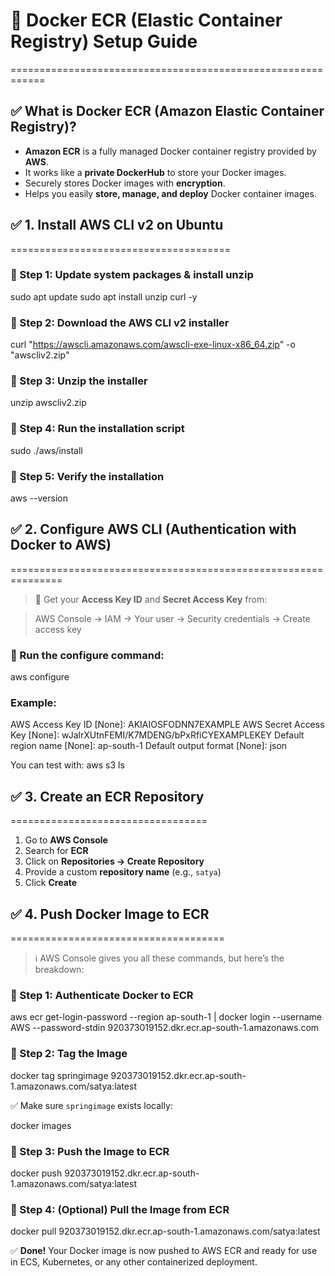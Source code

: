 
# 🚀 Docker ECR (Elastic Container Registry) Setup Guide
============================================================

## ✅ What is Docker ECR (Amazon Elastic Container Registry)?

- **Amazon ECR** is a fully managed Docker container registry provided by **AWS**.
- It works like a **private DockerHub** to store your Docker images.
- Securely stores Docker images with **encryption**.
- Helps you easily **store, manage, and deploy** Docker container images.


## ✅ 1. Install AWS CLI v2 on Ubuntu
======================================

### 🔹 Step 1: Update system packages & install unzip

sudo apt update
sudo apt install unzip curl -y

### 🔹 Step 2: Download the AWS CLI v2 installer

curl "https://awscli.amazonaws.com/awscli-exe-linux-x86_64.zip" -o "awscliv2.zip"

### 🔹 Step 3: Unzip the installer

unzip awscliv2.zip

### 🔹 Step 4: Run the installation script

sudo ./aws/install

### 🔹 Step 5: Verify the installation

aws --version

## ✅ 2. Configure AWS CLI (Authentication with Docker to AWS)
===============================================================

> 📌 Get your **Access Key ID** and **Secret Access Key** from:

> AWS Console → IAM → Your user → Security credentials → Create access key

### 🔹 Run the configure command:

aws configure

### Example:

AWS Access Key ID [None]: AKIAIOSFODNN7EXAMPLE
AWS Secret Access Key [None]: wJalrXUtnFEMI/K7MDENG/bPxRfiCYEXAMPLEKEY
Default region name [None]: ap-south-1
Default output format [None]: json

You can test with: aws s3 ls

## ✅ 3. Create an ECR Repository
==================================

1. Go to **AWS Console**
2. Search for **ECR**
3. Click on **Repositories → Create Repository**
4. Provide a custom **repository name** (e.g., `satya`)
5. Click **Create**

## ✅ 4. Push Docker Image to ECR
=====================================

> ℹ️ AWS Console gives you all these commands, but here’s the breakdown:

### 🔹 Step 1: Authenticate Docker to ECR

aws ecr get-login-password --region ap-south-1 | docker login --username AWS --password-stdin 920373019152.dkr.ecr.ap-south-1.amazonaws.com

### 🔹 Step 2: Tag the Image

docker tag springimage 920373019152.dkr.ecr.ap-south-1.amazonaws.com/satya:latest

 ✅ Make sure `springimage` exists locally:

docker images

### 🔹 Step 3: Push the Image to ECR

docker push 920373019152.dkr.ecr.ap-south-1.amazonaws.com/satya:latest

### 🔹 Step 4: (Optional) Pull the Image from ECR

docker pull 920373019152.dkr.ecr.ap-south-1.amazonaws.com/satya:latest


✅ **Done!** Your Docker image is now pushed to AWS ECR and ready for use in ECS, Kubernetes, or any other containerized deployment.
